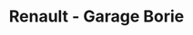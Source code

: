 ---
title: "Renault - Garage Borie"
url: /izaourt/renault-garage-borie/
shop: réparation de voitures
---